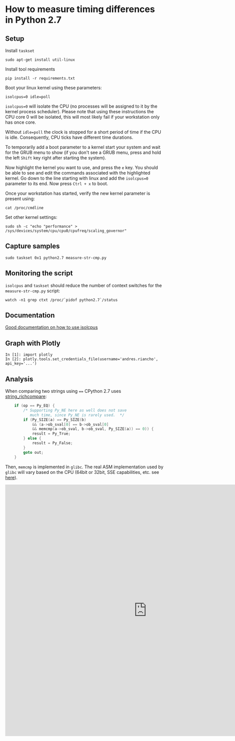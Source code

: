 # How to measure timing differences in Python 2.7

## Setup

Install `taskset`

```
sudo apt-get install util-linux
```

Install tool requirements

```
pip install -r requirements.txt
```

Boot your linux kernel using these parameters:

```
isolcpus=0 idle=poll
```

`isolcpus=0` will isolate the CPU (no processes will be assigned to it by the
kernel process scheduler). Please note that using these instructions the
CPU core 0 will be isolated, this will most likely fail if your workstation
only has once core.

Without `idle=poll` the clock is stopped for a short period of time if
the CPU is idle. Consequently, CPU ticks have different time durations.

To temporarily add a boot parameter to a kernel start your system and
wait for the GRUB menu to show (if you don't see a GRUB menu, press and
hold the left `Shift` key right after starting the system).

Now highlight the kernel you want to use, and press the `e` key. You
should be able to see and edit the commands associated with the highlighted kernel.
Go down to the line starting with linux and add the `isolcpus=0` parameter
to its end. Now press `Ctrl + x` to boot.

Once your workstation has started, verify the new kernel parameter is present
using:

```
cat /proc/cmdline
```

Set other kernel settings:

```
sudo sh -c "echo "performance" > /sys/devices/system/cpu/cpu0/cpufreq/scaling_governor"
```

## Capture samples

```
sudo taskset 0x1 python2.7 measure-str-cmp.py
```

## Monitoring the script

`isolcpus` and `taskset` should reduce the number of context switches for
the `measure-str-cmp.py` script:

```
watch -n1 grep ctxt /proc/`pidof python2.7`/status
```

## Documentation

[Good documentation on how to use isolcpus](http://xmodulo.com/run-program-process-specific-cpu-cores-linux.html)

## Graph with Plotly

```ipython
In [1]: import plotly 
In [2]: plotly.tools.set_credentials_file(username='andres.riancho', api_key='...')
```

## Analysis

When comparing two strings using `==` CPython 2.7 uses [string_richcompare](https://hg.python.org/cpython/file/2.7/Objects/stringobject.c#l1192):

```c
    if (op == Py_EQ) {
        /* Supporting Py_NE here as well does not save
           much time, since Py_NE is rarely used.  */
        if (Py_SIZE(a) == Py_SIZE(b)
            && (a->ob_sval[0] == b->ob_sval[0]
            && memcmp(a->ob_sval, b->ob_sval, Py_SIZE(a)) == 0)) {
            result = Py_True;
        } else {
            result = Py_False;
        }
        goto out;
    }
```

Then, `memcmp` is implemented in `glibc`. The real ASM implementation
used by `glibc` will vary based on the CPU (64bit or 32bit, SSE
capabilities, etc. see [here](https://github.com/kraj/glibc/tree/master/sysdeps/x86_64/multiarch)).

<iframe width="900" height="800" frameborder="0" scrolling="no" src="https://plot.ly/~andres.riancho/1.embed"></iframe>
